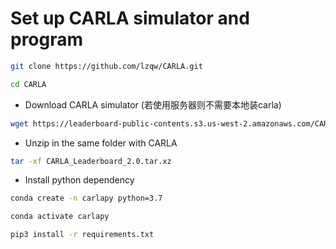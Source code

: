 # Set up CARLA simulator and program
```bash
git clone https://github.com/lzqw/CARLA.git
```
```bash
cd CARLA
```
- Download CARLA simulator (若使用服务器则不需要本地装carla)
```bash
wget https://leaderboard-public-contents.s3.us-west-2.amazonaws.com/CARLA_Leaderboard_2.0.tar.xz
```
- Unzip in the same folder with CARLA
```bash
tar -xf CARLA_Leaderboard_2.0.tar.xz
```

- Install python dependency
```bash
conda create -n carlapy python=3.7
```
```bash
conda activate carlapy
```
```bash
pip3 install -r requirements.txt
```

